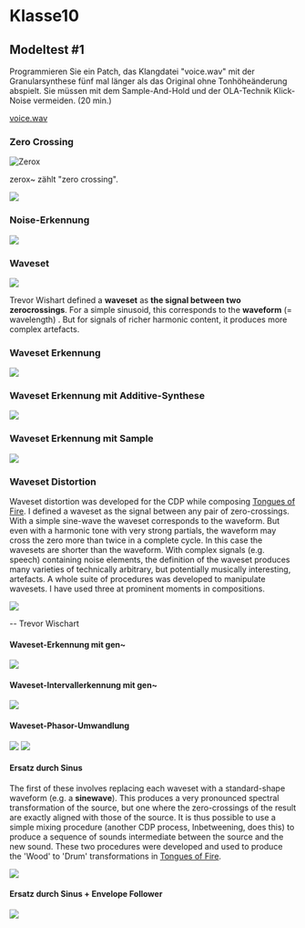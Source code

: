# Klasse10


## Modeltest #1

Programmieren Sie ein Patch, das Klangdatei "voice.wav" mit der Granularsynthese fünf mal länger als das Original ohne Tonhöheänderung abspielt. Sie müssen mit dem Sample-And-Hold und der OLA-Technik Klick-Noise vermeiden. (20 min.)

[voice.wav](Klasse10/voice.wav)

### Zero Crossing

![Zerox](Klasse10/png/zerox.png)

zerox~ zählt "zero crossing".

![](Klasse10/png/zerocross.png)


### Noise-Erkennung

![](Klasse10/png/noisiness.png)


### Waveset

![](Klasse10/png/waveset.png)

Trevor Wishart defined a **waveset** as **the signal between two zerocrossings**. For a simple sinusoid, this corresponds to the **waveform** (= wavelength) . But for signals of richer harmonic content, it produces more complex artefacts.

### Waveset Erkennung 

![](Klasse10/png/zerocross1.png)


### Waveset Erkennung mit Additive-Synthese
![](Klasse10/png/zerocross2.png)

### Waveset Erkennung mit Sample
![](Klasse10/png/zerocross3.png)



### Waveset Distortion


Waveset distortion was developed for the CDP while composing [Tongues of Fire](https://www.youtube.com/watch?v=x-Or7VaMlEI). I defined a waveset as the signal between any pair of zero-crossings. With a simple sine-wave the waveset corresponds to the waveform. But even with a harmonic tone with very strong partials, the waveform may cross the zero more than twice in a complete cycle. In this case the wavesets are shorter than the waveform. With complex signals (e.g. speech) containing noise elements, the definition of the waveset produces many varieties of technically arbitrary, but potentially musically interesting, artefacts. A whole suite of procedures was developed to manipulate wavesets. I have used three at prominent moments in compositions.

![](Klasse10/png/waveforms.png)


-- Trevor Wischart

#### Waveset-Erkennung mit gen~

![](Klasse10/png/waveset_gen1.png)

#### Waveset-Intervallerkennung mit gen~

![](Klasse10/png/waveset_gen2.png)

#### Waveset-Phasor-Umwandlung 
![](Klasse10/png/waveset_gen3.png)
![](Klasse10/png/waveset_gen3_core.png)
 

#### Ersatz durch Sinus

The first of these involves replacing each waveset with a standard-shape waveform (e.g. a **sinewave**). This produces a very pronounced spectral transformation of the source, but one where the zero-crossings of the result are exactly aligned with those of the source. It is thus possible to use a simple mixing procedure (another CDP process, Inbetweening, does this) to produce a sequence of sounds intermediate between the source and the new sound. These two procedures were developed and used to produce the 'Wood' to 'Drum' transformations in [Tongues of Fire](https://www.youtube.com/watch?v=x-Or7VaMlEI).

![](Klasse10/png/waveset_gen35.png)


#### Ersatz durch Sinus + Envelope Follower

![](Klasse10/png/waveset_gen5.png)


